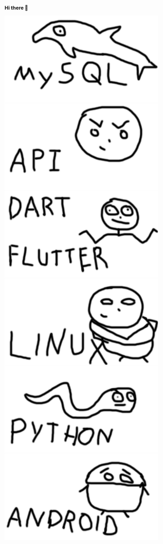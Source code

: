 ### Hi there 👋

![Mysql](assets/Mysql.png)
![API](assets/API.png)
![DartFlutter](assets/DartFlutter.png)
![Linux](assets/Linux.png)
![Python](assets/Python.png)
![Android](assets/Android.png)

<!--
**IBdevI/IBdevI** is a ✨ _special_ ✨ repository because its `README.md` (this file) appears on your GitHub profile.

Here are some ideas to get you started:

- 🔭 I’m currently working on ...
- 🌱 I’m currently learning ...
- 👯 I’m looking to collaborate on ...
- 🤔 I’m looking for help with ...
- 💬 Ask me about ...
- 📫 How to reach me: ...
- 😄 Pronouns: ...
- ⚡ Fun fact: ...
-->
